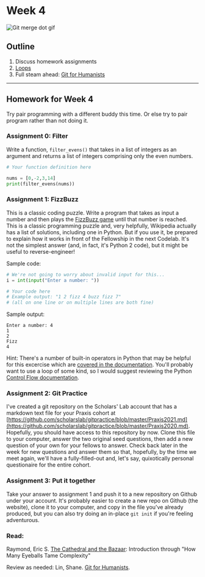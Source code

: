 # Week 4
![Git merge dot gif](assets/gitmerge.gif)

## Outline
1. Discuss homework assignments
2. [Loops](./lesson.md)
3. Full steam ahead: [Git for Humanists](https://shane-et-al.github.io/git_slab/)

---
## Homework for Week 4

Try pair programming with a different buddy this time. Or else try to pair program rather than not doing it.

### Assignment 0: Filter

Write a function, `filter_evens()` that takes in a list of integers as an argument and returns a list of integers comprising only the even numbers.

```python
# Your function definition here

nums = [0,-2,3,14]
print(filter_evens(nums))
```

### Assignment 1: FizzBuzz

This is a classic coding puzzle. Write a program that takes as input a number and then plays the [FizzBuzz game](https://en.wikipedia.org/wiki/Fizz_buzz) until that number is reached. This is a classic programming puzzle and, very helpfully, Wikipedia actually has a list of solutions, including one in Python. But if you use it, be prepared to explain how it works in front of the Fellowship in the next Codelab. It's not the simplest answer (and, in fact, it's Python 2 code), but it might be useful to reverse-engineer!

Sample code:
```python
# We're not going to worry about invalid input for this...
i = int(input("Enter a number: "))

# Your code here
# Example output: "1 2 fizz 4 buzz fizz 7"
# (all on one line or on multiple lines are both fine)
```

Sample output:
```
Enter a number: 4
1
2
Fizz
4
```

Hint:
There's a number of built-in operators in Python that may be helpful for this excercise which are [covered in the documentation](https://docs.python.org/3/reference/expressions.html). You'll probably want to use a loop of some kind, so I would suggest reviewing the Python [Control Flow documentation](https://docs.python.org/3/tutorial/controlflow.html).

### Assignment 2: Git Practice

I've created a git repository on the Scholars' Lab account that has a markdown text file for your Praxis cohort at [https://github.com/scholarslab/gitpractice/blob/master/Praxis2021.md](https://github.com/scholarslab/gitpractice/blob/master/Praxis2020.md). Hopefully, you should have access to this repository by now. Clone this file to your computer, answer the two original seed questions, then add a new question of your own for your fellows to answer. Check back later in the week for new questions and answer them so that, hopefully, by the time we meet again, we'll have a fully-filled-out and, let's say, quixotically personal questionaire for the entire cohort.


### Assignment 3: Put it together

Take your answer to assignment 1 and push it to a new repository on Github under your account. It's probably easier to create a new repo on Github (the website), clone it to your computer, and copy in the file you've already produced, but you can also try doing an in-place `git init` if you're feeling adventurous.


### Read:
Raymond, Eric S. [The Cathedral and the Bazaar](http://www.catb.org/esr/writings/cathedral-bazaar/cathedral-bazaar/index.html): Introduction through "How Many Eyeballs Tame Complexity"

Review as needed: Lin, Shane. [Git for Humanists](https://shane-et-al.github.io/git_slab/).
